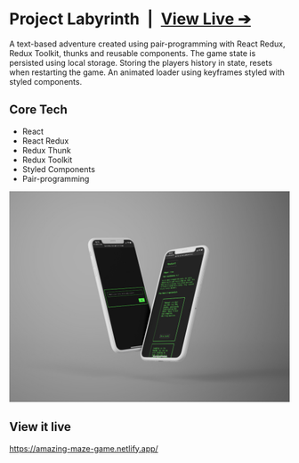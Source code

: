 # Project Labyrinth&ensp;|&ensp;[View Live &#10132;](https://amazing-maze-game.netlify.app/)

A text-based adventure created using pair-programming with React Redux, Redux Toolkit, thunks and reusable components. The game state is persisted using local storage. Storing the players history in state, resets when restarting the game. An animated loader using keyframes styled with styled components.

## Core Tech

- React
- React Redux
- Redux Thunk
- Redux Toolkit
- Styled Components
- Pair-programming

![mockup](mockup.jpg)

## View it live

https://amazing-maze-game.netlify.app/
